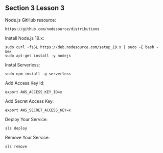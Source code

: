 ## Section 3 Lesson 3

Node.js GitHub resource:
```
https://github.com/nodesource/distributions
```

Install Node.js 19.x:
```
sudo curl -fsSL https://deb.nodesource.com/setup_19.x | sudo -E bash - &&\
sudo apt-get install -y nodejs
```

Instal Serverless:
```
sudo npm install -g serverless
```

Add Access Key Id:
```
export AWS_ACCESS_KEY_ID=x
```

Add Secret Access Key:
```
export AWS_SECRET_ACCESS_KEY=x
```

Deploy Your Service:
```
sls deploy
```

Remove Your Service:
```
sls remove
```